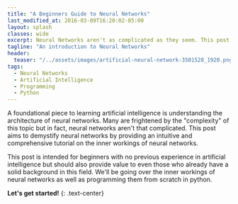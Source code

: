 ```yaml
---
title: "A Beginners Guide to Neural Networks"
last_modified_at: 2016-03-09T16:20:02-05:00
layout: splash
classes: wide
excerpt: Neural Networks aren't as complicated as they seem. This post provides a comprehensive breakdown of neural networks and implements them from scratch in python.
tagline: "An introduction to Neural Networks"
header:
  teaser: "/../assets/images/artificial-neural-network-3501528_1920.png"
tags:
  - Neural Networks
  - Artificial Intelligence
  - Programming
  - Python
---
```


A foundational piece to learning artificial intelligence is understanding the architecture of neural networks. Many are frightened by the "complexity" of this topic but in fact, neural networks aren't that complicated. This post aims to demystify neural networks by providing an intuitive and comprehensive tutorial on the inner workings of neural networks.

This post is intended for beginners with no previous experience in artificial intelligence but should also provide value to even those who already have a solid background in this field. We'll be going over the inner workings of neural networks as well as programming them from scratch in python.

**Let's get started!**
{: .text-center}

